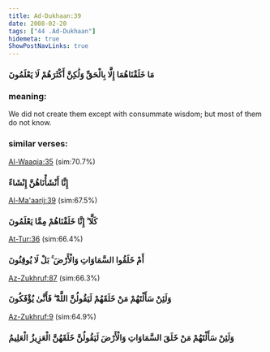 ```yaml
---
title: Ad-Dukhaan:39
date: 2008-02-20
tags: ["44 .Ad-Dukhaan"]
hidemeta: true 
ShowPostNavLinks: true 
---
```

### مَا خَلَقْنَاهُمَا إِلَّا بِالْحَقِّ وَلَٰكِنَّ أَكْثَرَهُمْ لَا يَعْلَمُونَ
### meaning: 
We did not create them except with consummate wisdom; but most of them do not know.
### similar verses: 

[Al-Waaqia:35](/56/35) (sim:70.7%)

### إِنَّا أَنْشَأْنَاهُنَّ إِنْشَاءً

[Al-Ma'aarij:39](/70/39) (sim:67.5%)

### كَلَّا ۖ إِنَّا خَلَقْنَاهُمْ مِمَّا يَعْلَمُونَ

[At-Tur:36](/52/36) (sim:66.4%)

### أَمْ خَلَقُوا السَّمَاوَاتِ وَالْأَرْضَ ۚ بَلْ لَا يُوقِنُونَ

[Az-Zukhruf:87](/43/87) (sim:66.3%)

### وَلَئِنْ سَأَلْتَهُمْ مَنْ خَلَقَهُمْ لَيَقُولُنَّ اللَّهُ ۖ فَأَنَّىٰ يُؤْفَكُونَ

[Az-Zukhruf:9](/43/9) (sim:64.9%)

### وَلَئِنْ سَأَلْتَهُمْ مَنْ خَلَقَ السَّمَاوَاتِ وَالْأَرْضَ لَيَقُولُنَّ خَلَقَهُنَّ الْعَزِيزُ الْعَلِيمُ
